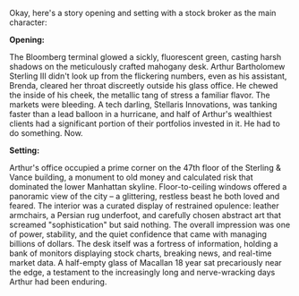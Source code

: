 Okay, here's a story opening and setting with a stock broker as the main character:

**Opening:**

The Bloomberg terminal glowed a sickly, fluorescent green, casting harsh shadows on the meticulously crafted mahogany desk. Arthur Bartholomew Sterling III didn't look up from the flickering numbers, even as his assistant, Brenda, cleared her throat discreetly outside his glass office. He chewed the inside of his cheek, the metallic tang of stress a familiar flavor. The markets were bleeding. A tech darling, Stellaris Innovations, was tanking faster than a lead balloon in a hurricane, and half of Arthur's wealthiest clients had a significant portion of their portfolios invested in it. He had to do something. Now.

**Setting:**

Arthur's office occupied a prime corner on the 47th floor of the Sterling & Vance building, a monument to old money and calculated risk that dominated the lower Manhattan skyline. Floor-to-ceiling windows offered a panoramic view of the city – a glittering, restless beast he both loved and feared. The interior was a curated display of restrained opulence: leather armchairs, a Persian rug underfoot, and carefully chosen abstract art that screamed "sophistication" but said nothing. The overall impression was one of power, stability, and the quiet confidence that came with managing billions of dollars. The desk itself was a fortress of information, holding a bank of monitors displaying stock charts, breaking news, and real-time market data. A half-empty glass of Macallan 18 year sat precariously near the edge, a testament to the increasingly long and nerve-wracking days Arthur had been enduring.
